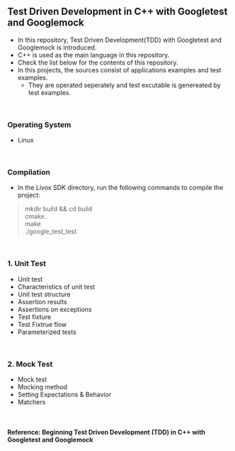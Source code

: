 ## Test Driven Development in C++ with Googletest and Googlemock
* In this repository, Test Driven Development(TDD) with Googletest and Googlemock is introduced.
* C++ is used as the main language in this repository.
* Check the list below for the contents of this repository.
* In this projects, the sources consist of applications examples and test examples. 
    * They are operated seperately and test excutable is genereated by test examples.

</br>

### Operating System
* Linux

</br>

### Compilation
* In the Livox SDK directory, run the following commands to compile the project:

> mkdir build && cd build \
cmake.. \
make \
./google_test_test

</br>

### 1. Unit Test
* Unit test
* Characteristics of unit test
* Unit test structure
* Assertion results
* Assertions on exceptions
* Test fixture
* Test Fixtrue flow
* Parameterized tests

</br>

### 2. Mock Test
* Mock test
* Mocking method
* Setting Expectations & Behavior
* Matchers

</br>

#### Reference: Beginning Test Driven Development (TDD) in C++ with Googletest and Googlemock

